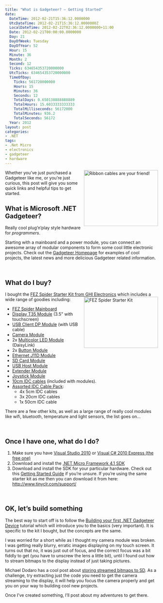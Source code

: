 ```yaml
---
title: "What is Gadgeteer? – Getting Started"
date:
  DateTime: 2012-02-21T15:36:12.0000000
  UtcDateTime: 2012-02-21T15:36:12.0000000Z
  LocalDateTime: 2012-02-22T02:36:12.0000000+11:00
  Date: 2012-02-21T00:00:00.0000000
  Day: 21
  DayOfWeek: Tuesday
  DayOfYear: 52
  Hour: 15
  Minute: 36
  Month: 2
  Second: 12
  Ticks: 634654353720000000
  UtcTicks: 634654353720000000
  TimeOfDay:
    Ticks: 561720000000
    Hours: 15
    Minutes: 36
    Seconds: 12
    TotalDays: 0.650138888888889
    TotalHours: 15.6033333333333
    TotalMilliseconds: 56172000
    TotalMinutes: 936.2
    TotalSeconds: 56172
  Year: 2012
layout: post
categories:
- .NET
tags:
- .Net Micro
- electronics
- gadgeteer
- hardware
---
```


<p><a href="http://benjii.me/wp-content/uploads/2012/02/WP_000288.jpg"><img style="background-image: none; border-right-width: 0px; padding-left: 0px; padding-right: 0px; display: inline; float: right; border-top-width: 0px; border-bottom-width: 0px; border-left-width: 0px; padding-top: 0px" title="Ribbon cables are your friend!" border="0" alt="Ribbon cables are your friend!" align="right" src="http://benjii.me/wp-content/uploads/2012/02/WP_000288_thumb.jpg" width="244" height="184"></a>Whether you’ve just purchased a Gadgeteer like me, or you’re just curious, this post will give you some quick links and helpful tips to get started.</p> <h2>What is Microsoft .NET Gadgeteer?</h2> <p> <p>Really cool plug’n’play style hardware for <em>programmers</em>. </p> <p>Starting with a mainboard and a power module, you can connect an awesome array of modular components to form some cool little electronic projects. Check out the <a title="Gadgeteer Homepage" href="http://www.netmf.com/gadgeteer/" target="_blank">Gadgeteer Homepage</a> for examples of cool projects, the latest news and more delicious Gadgeteer related information.</p> <p>&nbsp;</p> <h2>What do I buy?</h2> <p>I bought the <a title="FEZ Spider Starter Kit from GHI Electronics" href="http://www.ghielectronics.com/catalog/product/297" target="_blank">FEZ Spider Starter Kit from GHI Electronics</a> which includes a wide range of goodies including:<a href="http://benjii.me/wp-content/uploads/2012/02/297-1_large.jpg"><img style="background-image: none; border-bottom: 0px; border-left: 0px; padding-left: 0px; padding-right: 0px; display: inline; float: right; border-top: 0px; border-right: 0px; padding-top: 0px" title="FEZ Spider Starter Kit" border="0" alt="FEZ Spider Starter Kit" align="right" src="http://benjii.me/wp-content/uploads/2012/02/297-1_large_thumb.jpg" width="244" height="168"></a></p> <ul style="list-style-type: disc"> <li><a href="http://www.ghielectronics.com/catalog/product/269">FEZ Spider Mainboard</a>  <li><a href="http://www.ghielectronics.com/catalog/product/276">Display T35 Module</a> (3.5" with touchscreen)  <li><a href="http://www.ghielectronics.com/catalog/product/280">USB Client DP Module</a> (with USB cable)  <li><a href="http://www.ghielectronics.com/catalog/product/283">Camera Module</a>  <li>2x <a href="http://www.ghielectronics.com/catalog/product/272">Multicolor LED Module </a>(DaisyLink)  <li>2x <a href="http://www.ghielectronics.com/catalog/product/274">Button Module</a>  <li><a href="http://www.ghielectronics.com/catalog/product/284">Ethernet J11D Module</a>  <li><a href="http://www.ghielectronics.com/catalog/product/271">SD Card Module</a>  <li><a href="http://www.ghielectronics.com/catalog/product/270">USB Host Module</a>  <li><a href="http://www.ghielectronics.com/catalog/product/273">Extender Module</a>  <li><a href="http://www.ghielectronics.com/catalog/product/299">Joystick Module</a>  <li><a href="http://www.ghielectronics.com/catalog/product/279">10cm IDC cables</a> (included with modules).  <li><a href="http://www.ghielectronics.com/catalog/product/310">Assorted IDC Cable Pack</a>:  <ul> <li>4x 5cm IDC cables  <li>3x 20cm IDC cables  <li>1x 50cm IDC cable</li></ul></li></ul>  <p>There are a few other kits, as well as a large range of really cool modules like wifi, bluetooth, temperature and light sensors, the list goes on…</p> <p>&nbsp;</p> <h2>Once I have one, what do I do?</h2> <ol> <li>Make sure you have <a title="Visual Studio 2010" href="http://www.microsoft.com/visualstudio" target="_blank">Visual Studio 2010</a> or <a title="Visual C# Express (the free one)" href="http://www.microsoft.com/visualstudio/en-us/products/2010-editions/visual-csharp-express" target="_blank">Visual C# 2010 Express (the free one)</a></li> <li>Download and install the <a href="http://www.microsoft.com/download/en/details.aspx?id=8515">.NET Micro Framework 4.1 SDK</a></li> <li>Download and install the SDK for your particular hardware. Check out this <a title="Getting Started Guide" href="http://www.netmf.com/gadgeteer/get-started.aspx" target="_blank">Getting Started Guide</a> if you’re unsure. If you’re using the same starter kit as me then you can download it from here: <a href="http://www.tinyclr.com/support/">http://www.tinyclr.com/support/</a></li></ol> <p>&nbsp;</p> <h2>OK, let’s build something</h2> <p>The best way to start off is to follow the <a title="Building your first .NET Gadgeteer Device" href="http://www.ghielectronics.com/downloads/Gadgeteer/Mainboard/Spider_GettingStarted/" target="_blank">Building your first .NET Gadgeteer Device</a> tutorial which will introduce you to the basics (very important). It is specific to the kit I bought, but the concepts are the same.</p> <p>I was worried for a short while as I thought my camera module was broken. I was getting really blurry, erratic images displaying on my touch screen. It turns out that no, it was just out of focus, and the correct focus was a bit fiddly to get (you have to unscrew the lens a little bit), until I found out how to stream bitmaps to the display instead of just taking pictures. </p> <p>Michael Dodaro has a cool post about <a title="storing streamed bitmaps to SD" href="http://mikedodaro.net/2011/10/13/net-gadgeteer-camera-touchscreen-storage/" target="_blank">storing streamed bitmaps to SD</a>. As a challenge, try extracting just the code you need to get the camera streaming to the display, it will help you focus the camera properly and get you on your way to building cool new projects.</p> <p>Once I’ve created something, I’ll post about my adventures to get there.</p>